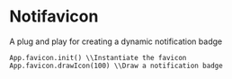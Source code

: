 # Notifavicon
A plug and play for creating a dynamic notification badge

    App.favicon.init() \\Instantiate the favicon
    App.favicon.drawIcon(100) \\Draw a notification badge
